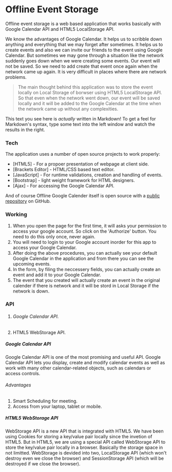 # Offline Event Storage

Offline event storage is a web based application that works basically with Google Calendar API and HTML5 LocalStorage API.

We know the advantages of Google Calendar. It helps us to scribble down anything and everything that we may forget after sometimes. It helps us to create events and also we can invite our friends to the event using Google Calendar. But sometimes we may gone through a situation like the network suddenly goes down when we were creating some events. Our event will not be saved. So we need to add create that event once again when the network came up again. It is very difficult in places where there are network problems. 


> The main thought behind this application was to store the event locally on Local Storage of borwser using HTML5 LocalStorage API. So that even when the network went down, our event will be saved locally and it will be added to the Google Calendar at the time when the network came up without any complexities.


This text you see here is *actually* written in Markdown! To get a feel for Markdown's syntax, type some text into the left window and watch the results in the right.

### Tech

The application uses a number of open source projects to work properly:

* [HTML5] - For a propoer presentation of webpage at client side.
* [Brackets Editor] - HTML/CSS based text editor.
* [JavaScript] - For runtime validations, creation and handling of events.
* [Bootstrap] - light weight framework for HTML designers.
* [Ajax] - For accessing the Google Calendar API.

And of course Offline Google Calender itself is open source with a [public repository](https://github.com/abinthaha/Offline-event) on GitHub.

### Working

   1. When you open the page for the first time, it will asks your permission to access your google account. So click on the 'Authorize' button. You need to do this only once, never again.
   2. You will need to login to your Google account inorder for this app to access your Google Calendar.
   3. After doing the above procedures, you can actually see your default Google Calendar in the application and from there you can see the upcoming events.
   4. In the form, by filing the neccessery fields, you can actually create an event and add it to your Google Calendar.
   5. The event that you created will actually create an event in the original calender if there is network and it will be stord in Local Storage if the network is down.

### API
  1. ###### Google Calendar API.
  2. HTML5 WebStorage API.

##### Google Calendar API
Google Calendar API is one of the most promising and useful API. Google Calendar API lets you display, create and modify calendar events as well as work with many other calendar-related objects, such as calendars or access controls.

###### Advantages
   1. Smart Scheduling for meeting.
   2. Access from your laptop, tablet or mobile.

##### HTML5 WebStorage API
WebStorage API is a new API that is integrated with HTML5. We have been using Cookies for storing a key/value pair locally since the invetion of HTML5.
But in HTML5, we are using a special API called WebStorage API to store the key/value pair locally in a browser. Basically the storage space in not limitted. WebStorage is devided into two, LocalStorage API (which won't destroy even we close the browser) and SessionStorage API (which will be destroyed if we close the browser).

